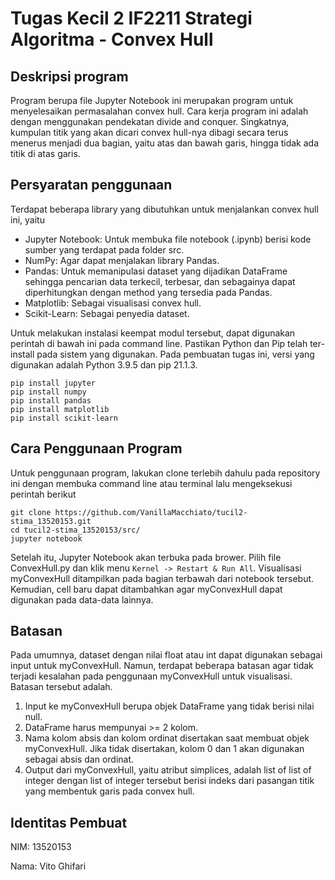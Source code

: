 # Tugas Kecil 2 IF2211 Strategi Algoritma - Convex Hull
## Deskripsi program
Program berupa file Jupyter Notebook ini merupakan program untuk menyelesaikan permasalahan convex hull. Cara kerja program ini adalah dengan menggunakan pendekatan divide and conquer. Singkatnya, kumpulan titik yang akan dicari convex hull-nya dibagi secara terus menerus menjadi dua bagian, yaitu atas dan bawah garis, hingga tidak ada titik di atas garis.

## Persyaratan penggunaan
Terdapat beberapa library yang dibutuhkan untuk menjalankan convex hull ini, yaitu
- Jupyter Notebook: Untuk membuka file notebook (.ipynb) berisi kode sumber yang terdapat pada folder src.
- NumPy: Agar dapat menjalakan library Pandas. 
- Pandas: Untuk memanipulasi dataset yang dijadikan DataFrame sehingga pencarian data terkecil, terbesar, dan sebagainya dapat diperhitungkan dengan method yang tersedia pada Pandas.
- Matplotlib: Sebagai visualisasi convex hull.
- Scikit-Learn: Sebagai penyedia dataset.

Untuk melakukan instalasi keempat modul tersebut, dapat digunakan perintah di bawah ini pada command line. Pastikan Python dan Pip telah ter-install pada sistem yang digunakan. Pada pembuatan tugas ini, versi yang digunakan adalah Python 3.9.5 dan pip 21.1.3.

    pip install jupyter
    pip install numpy
    pip install pandas
    pip install matplotlib
    pip install scikit-learn


## Cara Penggunaan Program
Untuk penggunaan program, lakukan clone terlebih dahulu pada repository ini dengan membuka command line atau terminal lalu mengeksekusi perintah berikut
    
    git clone https://github.com/VanillaMacchiato/tucil2-stima_13520153.git
    cd tucil2-stima_13520153/src/
    jupyter notebook

Setelah itu, Jupyter Notebook akan terbuka pada brower. Pilih file ConvexHull.py dan klik menu `Kernel -> Restart & Run All`. Visualisasi myConvexHull ditampilkan pada bagian terbawah dari notebook tersebut. Kemudian, cell baru dapat ditambahkan agar  myConvexHull dapat digunakan pada data-data lainnya.

## Batasan
Pada umumnya, dataset dengan nilai float atau int dapat digunakan sebagai input untuk myConvexHull. Namun, terdapat beberapa batasan agar tidak terjadi kesalahan pada penggunaan myConvexHull untuk visualisasi. Batasan tersebut adalah.

1. Input ke myConvexHull berupa objek DataFrame yang tidak berisi nilai null.
2. DataFrame harus mempunyai >= 2 kolom.
3. Nama kolom absis dan kolom ordinat disertakan saat membuat objek myConvexHull. Jika tidak disertakan, kolom 0 dan 1 akan digunakan sebagai absis dan ordinat.
4. Output dari myConvexHull, yaitu atribut simplices, adalah list of list of integer dengan list of integer tersebut berisi indeks dari pasangan titik yang membentuk garis pada convex hull.

## Identitas Pembuat
NIM: 13520153

Nama: Vito Ghifari